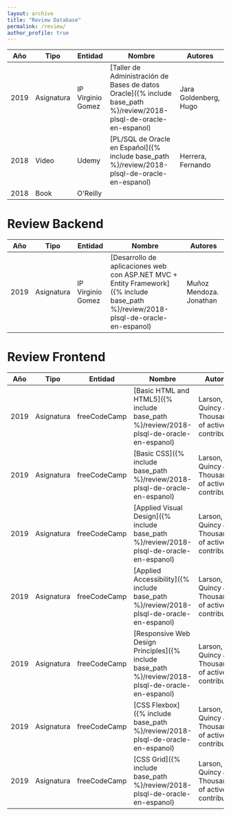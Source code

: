 ```yaml
---
layout: archive
title: "Review Database"
permalink: /review/
author_profile: true
---
```



| Año     | Tipo       | Entidad            | Nombre                                                                                                              | Autores               |
| --------| -----------| -------------------| ------------------------------------------------------------------------------------------------------------------- | --------------------- |
| 2019    | Asignatura | IP Virginio Gomez  | [Taller de Administración de Bases de datos Oracle]({% include base_path %}/review/2018-plsql-de-oracle-en-espanol) | Jara Goldenberg, Hugo |
| 2018    | Video      | Udemy              | [PL/SQL de Oracle en Español]({% include base_path %}/review/2018-plsql-de-oracle-en-espanol)                       | Herrera, Fernando     |
| 2018    | Book       | O'Reilly           |                                                                                                                     |                       |

# Review Backend

| Año     | Tipo       | Entidad            | Nombre                                                                                                              | Autores          |
| --------| -----------| -------------------| ------------------------------------------------------------------------------------------------------------------- | ---------------- |
| 2019    | Asignatura | IP Virginio Gomez  | [Desarrollo de aplicaciones web con ASP.NET MVC + Entity Framework]({% include base_path %}/review/2018-plsql-de-oracle-en-espanol) | Muñoz Mendoza. Jonathan



# Review Frontend

| Año     | Tipo       | Entidad            | Nombre                                                                                                              | Autores                                           |
| --------| -----------| -------------------| ------------------------------------------------------------------------------------------------------------------- | ------------------------------------------------- |
| 2019    | Asignatura | freeCodeCamp       | [Basic HTML and HTML5]({% include base_path %}/review/2018-plsql-de-oracle-en-espanol)                              | Larson, Quincy & Thousands of active contributors |
| 2019    | Asignatura | freeCodeCamp       | [Basic CSS]({% include base_path %}/review/2018-plsql-de-oracle-en-espanol)                                         | Larson, Quincy & Thousands of active contributors |
| 2019    | Asignatura | freeCodeCamp       | [Applied Visual Design]({% include base_path %}/review/2018-plsql-de-oracle-en-espanol)                             | Larson, Quincy & Thousands of active contributors |
| 2019    | Asignatura | freeCodeCamp       | [Applied Accessibility]({% include base_path %}/review/2018-plsql-de-oracle-en-espanol)                             | Larson, Quincy & Thousands of active contributors |
| 2019    | Asignatura | freeCodeCamp       | [Responsive Web Design Principles]({% include base_path %}/review/2018-plsql-de-oracle-en-espanol)                  | Larson, Quincy & Thousands of active contributors |
| 2019    | Asignatura | freeCodeCamp       | [CSS Flexbox]({% include base_path %}/review/2018-plsql-de-oracle-en-espanol)                                       | Larson, Quincy & Thousands of active contributors |
| 2019    | Asignatura | freeCodeCamp       | [CSS Grid]({% include base_path %}/review/2018-plsql-de-oracle-en-espanol)                                          | Larson, Quincy & Thousands of active contributors |

